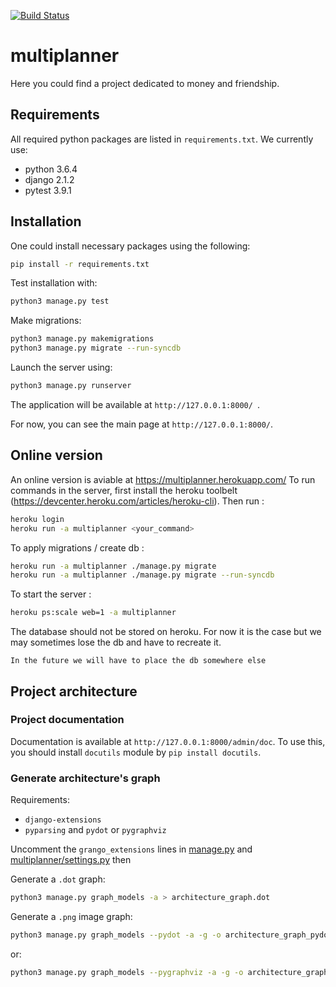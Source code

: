 [![Build Status](https://travis-ci.com/SEM1INFOENS/multiplanner.svg?branch=master)](https://travis-ci.com/SEM1INFOENS/multiplanner)

# multiplanner
Here you could find a project dedicated to money and friendship.

## Requirements
All required python packages are listed in `requirements.txt`.
We currently use:
- python 3.6.4
- django 2.1.2
- pytest 3.9.1

## Installation
One could install necessary packages using the following:
```bash
pip install -r requirements.txt
```
Test installation with:
```bash
python3 manage.py test
```
Make migrations:
```bash
python3 manage.py makemigrations
python3 manage.py migrate --run-syncdb
```
Launch the server using:
```bash
python3 manage.py runserver
```
The application will be available at `http://127.0.0.1:8000/ `.

For now, you can see the main page at `http://127.0.0.1:8000/`.


## Online version
An online version is aviable at https://multiplanner.herokuapp.com/
To run commands in the server, 
first install the heroku toolbelt (https://devcenter.heroku.com/articles/heroku-cli).
Then run :
```bash
heroku login
heroku run -a multiplanner <your_command>
```

To apply migrations / create db :
```bash
heroku run -a multiplanner ./manage.py migrate
heroku run -a multiplanner ./manage.py migrate --run-syncdb
```
To start the server : 
```bash
heroku ps:scale web=1 -a multiplanner
```
<aside class="warning">
	The database should not be stored on heroku. 
	For now it is the case but we may sometimes lose the db and have to recreate it.
	
	In the future we will have to place the db somewhere else
</aside>


## Project architecture

### Project documentation

Documentation is available at `http://127.0.0.1:8000/admin/doc`. To use this, you should install `docutils` module by `pip install docutils`.

### Generate architecture's graph
Requirements:
- `django-extensions`
- `pyparsing` and `pydot` or `pygraphviz`

Uncomment the `grango_extensions` lines in [manage.py](manage.py) and [multiplanner/settings.py](multiplanner/settings.py) then

Generate a `.dot` graph:
```bash
python3 manage.py graph_models -a > architecture_graph.dot
```
Generate a `.png` image graph:
```bash
python3 manage.py graph_models --pydot -a -g -o architecture_graph_pydot.png
```
or:
```bash
python3 manage.py graph_models --pygraphviz -a -g -o architecture_graph_pygraphviz.png
```
